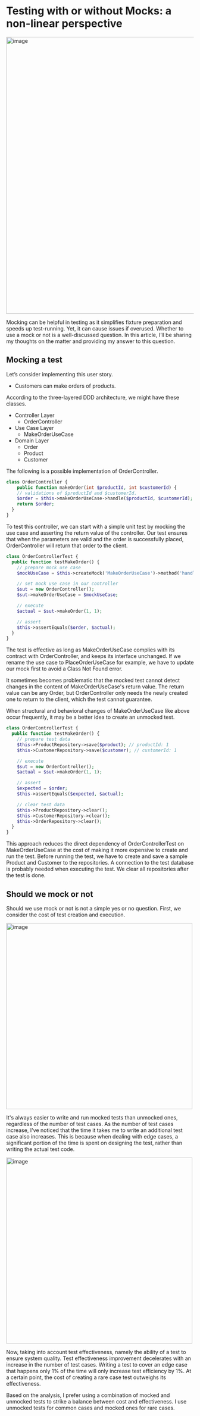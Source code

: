# Testing with or without Mocks: a non-linear perspective

<img width="744" alt="image" src="https://github.com/shiiyan/my-tech-blog/assets/36617009/5544f238-d53a-4695-870a-270353a5b08f">

Mocking can be helpful in testing as it simplifies fixture preparation and speeds up test-running. Yet, it can cause issues if overused. Whether to use a mock or not is a well-discussed question. In this article, I’ll be sharing my thoughts on the matter and providing my answer to this question.

## Mocking a test

Let’s consider implementing this user story.

- Customers can make orders of products.

According to the three-layered DDD architecture, we might have these classes.

- Controller Layer
  - OrderController
- Use Case Layer
  - MakeOrderUseCase
- Domain Layer
  - Order
  - Product
  - Customer

The following is a possible implementation of OrderController.

```php
class OrderController {
	public function makeOrder(int $productId, int $customerId) {
    // validations of $productId and $customerId.
    $order = $this->makeOrderUseCase->handle($productId, $customerId);
    return $order;
  }
}
```

To test this controller, we can start with a simple unit test by mocking the use case and asserting the return value of the controller. Our test ensures that when the parameters are valid and the order is successfully placed, OrderController will return that order to the client.

```php
class OrderControllerTest {
  public function testMakeOrder() {
    // prepare mock use case
    $mockUseCase = $this->createMock('MakeOrderUseCase')->method('handle')->willReturn($order);

    // set mock use case in our controller
    $sut = new OrderController();
    $sut->makeOrderUseCase = $mockUseCase;

    // execute
    $actual = $sut->makeOrder(1, 1);

    // assert
    $this->assertEquals($order, $actual);
  }
}
```

The test is effective as long as MakeOrderUseCase complies with its contract with OrderController, and keeps its interface unchanged. If we rename the use case to PlaceOrderUseCase for example, we have to update our mock first to avoid a Class Not Found error.

It sometimes becomes problematic that the mocked test cannot detect changes in the content of MakeOrderUseCase's return value. The return value can be any Order, but OrderController only needs the newly created one to return to the client, which the test cannot guarantee.

When structural and behavioral changes of MakeOrderUseCase like above occur frequently, it may be a better idea to create an unmocked test.

```php
class OrderControllerTest {
  public function testMakeOrder() {
    // prepare test data
    $this->ProductRepository->save($product); // productId: 1
    $this->CustomerRepository->save($customer); // customerId: 1

    // execute
    $sut = new OrderController();
    $actual = $sut->makeOrder(1, 1);

    // assert
    $expected = $order;
    $this->assertEquals($expected, $actual);

    // clear test data
    $this->ProductRepository->clear();
    $this->CustomerRepository->clear();
    $this->OrderRepository->clear();
  }
}
```

This approach reduces the direct dependency of OrderControllerTest on MakeOrderUseCase at the cost of making it more expensive to create and run the test. Before running the test, we have to create and save a sample Product and Customer to the repositories. A connection to the test database is probably needed when executing the test. We clear all repositories after the test is done.

## Should we mock or not

Should we use mock or not is not a simple yes or no question. First, we consider the cost of test creation and execution.

<img width="500" alt="image" src="https://github.com/shiiyan/my-tech-blog/assets/36617009/7d445895-c151-44b5-9ca8-b1e4ce2810d6">

It's always easier to write and run mocked tests than unmocked ones, regardless of the number of test cases. As the number of test cases increase, I've noticed that the time it takes me to write an additional test case also increases. This is because when dealing with edge cases, a significant portion of the time is spent on designing the test, rather than writing the actual test code.

<img width="500" alt="image" src="https://github.com/shiiyan/my-tech-blog/assets/36617009/3b41dfbe-5237-47ae-a63f-df8b72152154">

Now, taking into account test effectiveness, namely the ability of a test to ensure system quality. Test effectiveness improvement decelerates with an increase in the number of test cases. Writing a test to cover an edge case that happens only 1% of the time will only increase test efficiency by 1%. At a certain point, the cost of creating a rare case test outweighs its effectiveness.

Based on the analysis, I prefer using a combination of mocked and unmocked tests to strike a balance between cost and effectiveness. I use unmocked tests for common cases and mocked ones for rare cases.
